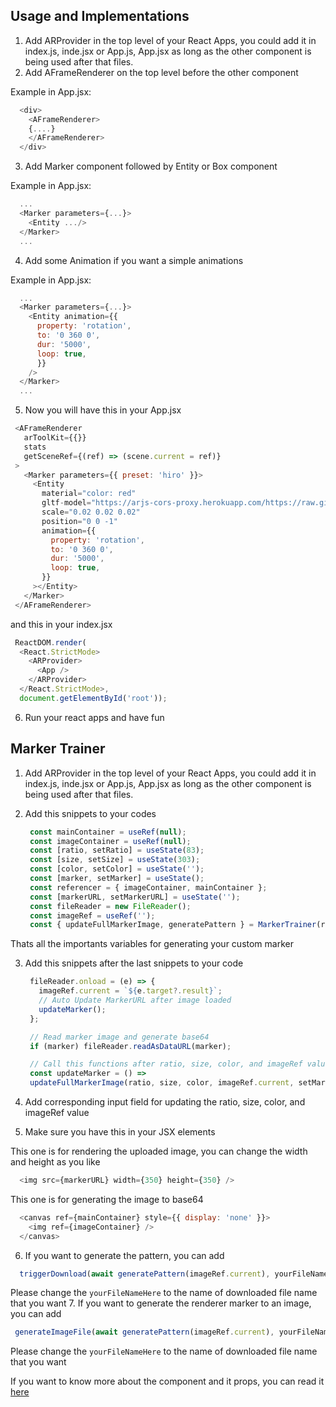 ## Usage and Implementations

1. Add ARProvider in the top level of your React Apps, you could add it in index.js, inde.jsx or App.js, App.jsx as long as the other component is being used after that files.
2. Add AFrameRenderer on the top level before the other component

  Example in App.jsx:
  ```js
    <div>
      <AFrameRenderer>
      {....}
      </AFrameRenderer>
    </div>
  ```
3. Add Marker component followed by Entity or Box component
   
  Example in App.jsx:
  ```js
    ...
    <Marker parameters={...}>
      <Entity .../>
    </Marker>
    ...
  ```
4. Add some Animation if you want a simple animations
   
  Example in App.jsx:
  ```js
    ...
    <Marker parameters={...}>
      <Entity animation={{
        property: 'rotation',
        to: '0 360 0',
        dur: '5000',
        loop: true,
        }}
      />
    </Marker>
    ...
  ```
5. Now you will have this in your App.jsx
   
  ```js
   <AFrameRenderer
     arToolKit={{}}
     stats
     getSceneRef={(ref) => (scene.current = ref)}
   >
     <Marker parameters={{ preset: 'hiro' }}>
       <Entity
         material="color: red"
         gltf-model="https://arjs-cors-proxy.herokuapp.com/https://raw.githack.com/AR-js-org/AR.js/master/aframe/examples/image-tracking/nft/trex/scene.gltf"
         scale="0.02 0.02 0.02"
         position="0 0 -1"
         animation={{
           property: 'rotation',
           to: '0 360 0',
           dur: '5000',
           loop: true,
         }}
       ></Entity>
     </Marker>
   </AFrameRenderer>
  ```

  and this in your index.jsx

  ```js
   ReactDOM.render(
    <React.StrictMode>
      <ARProvider>
        <App />
      </ARProvider>
    </React.StrictMode>,
    document.getElementById('root'));
  ```

6. Run your react apps and have fun

## Marker Trainer
1. Add ARProvider in the top level of your React Apps, you could add it in index.js, inde.jsx or App.js, App.jsx as long as the other component is being used after that files.
2. Add this snippets to your codes
   
   ```js
    const mainContainer = useRef(null);
    const imageContainer = useRef(null);
    const [ratio, setRatio] = useState(83);
    const [size, setSize] = useState(303);
    const [color, setColor] = useState('');
    const [marker, setMarker] = useState();
    const referencer = { imageContainer, mainContainer };
    const [markerURL, setMarkerURL] = useState('');
    const fileReader = new FileReader();
    const imageRef = useRef('');
    const { updateFullMarkerImage, generatePattern } = MarkerTrainer(referencer);
   ```

  Thats all the importants variables for generating your custom marker

3. Add this snippets after the last snippets to your code
   
   ```js
    fileReader.onload = (e) => {
      imageRef.current = `${e.target?.result}`;
      // Auto Update MarkerURL after image loaded
      updateMarker();
    };

    // Read marker image and generate base64
    if (marker) fileReader.readAsDataURL(marker);

    // Call this functions after ratio, size, color, and imageRef value changes
    const updateMarker = () =>
    updateFullMarkerImage(ratio, size, color, imageRef.current, setMarkerURL);
   ```

4. Add corresponding input field for updating the ratio, size, color, and imageRef value

5. Make sure you have this in your JSX elements
   
  This one is for rendering the uploaded image, you can change the width and height as you like

  ``` js
    <img src={markerURL} width={350} height={350} />
  ```

  This one is for generating the image to base64
  
  ``` js
    <canvas ref={mainContainer} style={{ display: 'none' }}>
      <img ref={imageContainer} />
    </canvas>
  ```

6. If you want to generate the pattern, you can add
   
  ```js
    triggerDownload(await generatePattern(imageRef.current), yourFileNameHere);
  ```
  
  Please change the `yourFileNameHere` to the name of downloaded file name that you want
7. If you want to generate the renderer marker to an image, you can add
  
  ```js
   generateImageFile(await generatePattern(imageRef.current), yourFileNameHere)
  ```
  
  Please change the `yourFileNameHere` to the name of downloaded file name that you want

If you want to know more about the component and it props, you can read it [here](api.md)
